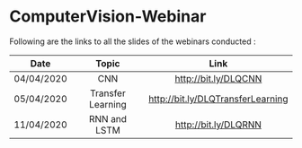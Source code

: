 # ComputerVision-Webinar

Following are the links to all the slides of the webinars conducted : 

| Date | Topic | Link |
| :---: | :---: | :---: |
|  04/04/2020 | CNN | http://bit.ly/DLQCNN  |  
|  05/04/2020 | Transfer Learning | http://bit.ly/DLQTransferLearning |
|  11/04/2020 | RNN and LSTM | http://bit.ly/DLQRNN |
